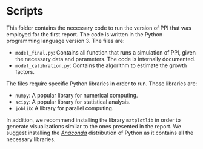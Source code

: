 # Scripts

This folder contains the necessary code to run the version of PPI that was employed for the first report.
The code is written in the Python programming language version 3.
The files are:

* `model_final.py`: Contains all function that runs a simulation of PPI, given the necessary data and parameters. The code is internally documented.
* `model_calibration.py`: Contains the algorithm to estimate the growth factors.

The files require specific Python libraries in order to run.
Those libraries are:

* `numpy`: A popular library for numerical computing.
* `scipy`: A popular library for statistical analysis.
* `joblib`: A library for parallel computing.

In addition, we recommend installing the library `matplotlib` in order to generate visualizations similar to the ones presented in the report.
We suggest installing the *[Anaconda](https://www.anaconda.com/distribution/)* distribution of Python as it contains all the necessary libraries.

